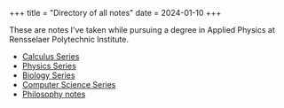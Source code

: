 +++
title = "Directory of all notes"
date = 2024-01-10
+++

These are notes I've taken while pursuing a degree in Applied Physics at Rensselaer Polytechnic Institute.

<!-- more -->

- [Calculus Series](@/calculus-series.md)
- [Physics Series](@/physics-series.md)
- [Biology Series](@/intro-bio-series.md)
- [Computer Science Series](@/cs-series.md)
- [Philosophy notes](@/philosophy.md)
